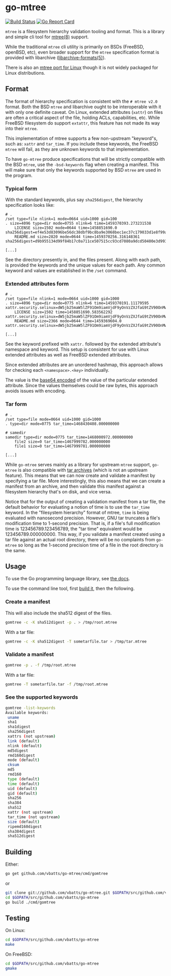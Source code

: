 # go-mtree

[![Build Status](https://travis-ci.org/vbatts/go-mtree.svg?branch=master)](https://travis-ci.org/vbatts/go-mtree) [![Go Report Card](https://goreportcard.com/badge/github.com/vbatts/go-mtree)](https://goreportcard.com/report/github.com/vbatts/go-mtree)

`mtree` is a filesystem hierarchy validation tooling and format.
This is a library and simple cli tool for [mtree(8)][mtree(8)] support.

While the traditional `mtree` cli utility is primarily on BSDs (FreeBSD,
openBSD, etc), even broader support for the `mtree` specification format is
provided with libarchive ([libarchive-formats(5)][libarchive-formats(5)]).

There is also an [mtree port for Linux][archiecobbs/mtree-port] though it is
not widely packaged for Linux distributions.


## Format

The format of hierarchy specification is consistent with the `# mtree v2.0`
format.  Both the BSD `mtree` and libarchive ought to be interoperable with it
with only one definite caveat.  On Linux, extended attributes (`xattr`) on
files are often a critical aspect of the file, holding ACLs, capabilities, etc.
While FreeBSD filesystem do support `extattr`, this feature has not made its
way into their `mtree`.

This implementation of mtree supports a few non-upstream "keyword"s, such as:
`xattr` and `tar_time`. If you include these keywords, the FreeBSD `mtree`
will fail, as they are unknown keywords to that implementation.

To have `go-mtree` produce specifications that will be 
strictly compatible with the BSD `mtree`, use the `-bsd-keywords` flag when
creating a manifest. This will make sure that only the keywords supported by
BSD `mtree` are used in the program.


### Typical form

With the standard keywords, plus say `sha256digest`, the hierarchy
specification looks like:

```mtree
# .
/set type=file nlink=1 mode=0664 uid=1000 gid=100
. size=4096 type=dir mode=0755 nlink=6 time=1459370393.273231538
    LICENSE size=1502 mode=0644 time=1458851690.0 sha256digest=ef4e53d83096be56dc38dbf9bc8ba9e3068bec1ec37c179033d1e8f99a1c2a95
    README.md size=2820 mode=0644 time=1459370256.316148361 sha256digest=d9b955134d99f84b17c0a711ce507515cc93cd7080a9dcd50400e3d993d876ac

[...]
```

See the directory presently in, and the files present. Along with each
path, is provided the keywords and the unique values for each path. Any common
keyword and values are established in the `/set` command.


### Extended attributes form

```mtree
# .
/set type=file nlink=1 mode=0664 uid=1000 gid=1000
. size=4096 type=dir mode=0775 nlink=6 time=1459370191.11179595 xattr.security.selinux=dW5jb25maW5lZF91Om9iamVjdF9yOnVzZXJfaG9tZV90OnMwAA==
    LICENSE size=1502 time=1458851690.583562292 xattr.security.selinux=dW5jb25maW5lZF91Om9iamVjdF9yOnVzZXJfaG9tZV90OnMwAA==
    README.md size=2366 mode=0644 time=1459369604.0 xattr.security.selinux=dW5jb25maW5lZF91Om9iamVjdF9yOnVzZXJfaG9tZV90OnMwAA==

[...]
```

See the keyword prefixed with `xattr.` followed by the extended attribute's
namespace and keyword. This setup is consistent for use with Linux extended
attributes as well as FreeBSD extended attributes.

Since extended attributes are an unordered hashmap, this approach allows for
checking each `<namespace>.<key>` individually.

The value is the [base64 encoded][base64] of the value of the particular
extended attribute. Since the values themselves could be raw bytes, this
approach avoids issues with encoding.

### Tar form

```mtree
# .
/set type=file mode=0664 uid=1000 gid=1000
. type=dir mode=0775 tar_time=1468430408.000000000

# samedir
samedir type=dir mode=0775 tar_time=1468000972.000000000
    file2 size=0 tar_time=1467999782.000000000
    file1 size=0 tar_time=1467999781.000000000
    
[...]
```

While `go-mtree` serves mainly as a library for upstream `mtree` support,
`go-mtree` is also compatible with [tar archives][tar] (which is not an upstream feature).
This means that we can now create and validate a manifest by specifying a tar file.
More interestingly, this also means that we can create a manifest from an archive, and then
validate this manifest against a filesystem hierarchy that's on disk, and vice versa.

Notice that for the output of creating a validation manifest from a tar file, the default behavior
for evaluating a notion of time is to use the `tar_time` keyword. In the 
"filesystem hierarchy" format of mtree, `time` is being evaluated with 
nanosecond precision. However, GNU tar truncates a file's modification time
to 1-second precision. That is, if a file's full modification time is 
123456789.123456789, the "tar time" equivalent would be 123456789.000000000.
This way, if you validate a manifest created using a tar file against an
actual root directory, there will be no complaints from `go-mtree` so long as the
1-second precision time of a file in the root directory is the same.


## Usage

To use the Go programming language library, see [the docs][godoc].

To use the command line tool, first [build it](#Building), then the following.


### Create a manifest

This will also include the sha512 digest of the files.

```bash
gomtree -c -K sha512digest -p . > /tmp/root.mtree
```

With a tar file: 

```bash
gomtree -c -K sha512digest -T sometarfile.tar > /tmp/tar.mtree
```

### Validate a manifest

```bash
gomtree -p . -f /tmp/root.mtree
```

With a tar file:

```bash
gomtree -T sometarfile.tar -f /tmp/root.mtree
```

### See the supported keywords

```bash
gomtree -list-keywords
Available keywords:
 uname
 sha1
 sha1digest
 sha256digest
 xattrs (not upstream)
 link (default)
 nlink (default)
 md5digest
 rmd160digest
 mode (default)
 cksum
 md5
 rmd160
 type (default)
 time (default)
 uid (default)
 gid (default)
 sha256
 sha384
 sha512
 xattr (not upstream)
 tar_time (not upstream)
 size (default)
 ripemd160digest
 sha384digest
 sha512digest
```


## Building

Either:

```bash
go get github.com/vbatts/go-mtree/cmd/gomtree
```

or

```bash
git clone git://github.com/vbatts/go-mtree.git $GOPATH/src/github.com/vbatts/go-mtree
cd $GOPATH/src/github.com/vbatts/go-mtree
go build ./cmd/gomtree
```

## Testing

On Linux:
```bash
cd $GOPATH/src/github.com/vbatts/go-mtree
make
```

On FreeBSD:
```bash
cd $GOPATH/src/github.com/vbatts/go-mtree
gmake
```


[mtree(8)]: https://www.freebsd.org/cgi/man.cgi?mtree(8)
[libarchive-formats(5)]: https://www.freebsd.org/cgi/man.cgi?query=libarchive-formats&sektion=5&n=1
[archiecobbs/mtree-port]: https://github.com/archiecobbs/mtree-port
[godoc]: https://godoc.org/github.com/vbatts/go-mtree
[tar]: http://man7.org/linux/man-pages/man1/tar.1.html
[base64]: https://tools.ietf.org/html/rfc4648
